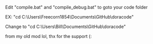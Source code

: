 
Edit "compile.bat" and "compile_debug.bat" to goto your code folder

EX:
"cd C:\Users\Freecorn1854\Documents\GitHub\doracode"

Change to
"cd C:\Users\Bill\Documents\GitHub\doracode"

from my old mod lol, thx for the support (:
